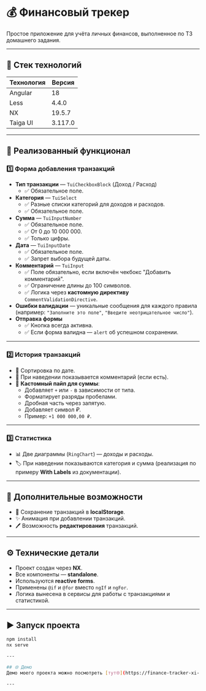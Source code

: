 # 💰 Финансовый трекер

Простое приложение для учёта личных финансов, выполненное по ТЗ домашнего задания.

---

## 📌 Стек технологий
| Технология | Версия  |
|------------|---------|
| Angular    | 18      |
| Less       | 4.4.0   |
| NX         | 19.5.7  |
| Taiga UI   | 3.117.0 |

---

## 🚀 Реализованный функционал

### 1️⃣ Форма добавления транзакций
- **Тип транзакции** — `TuiCheckboxBlock` (Доход / Расход)  
  - ✅ Обязательное поле.
- **Категория** — `TuiSelect`  
  - ✅ Разные списки категорий для доходов и расходов.
  - ✅ Обязательное поле.
- **Сумма** — `TuiInputNumber`  
  - ✅ Обязательное поле.
  - ✅ От 0 до 10 000 000.
  - ✅ Только цифры.
- **Дата** — `TuiInputDate`  
  - ✅ Обязательное поле.
  - ✅ Запрет выбора будущей даты.
- **Комментарий** — `TuiInput`  
  - ✅ Поле обязательно, если включён чекбокс "Добавить комментарий".
  - ✅ Ограничение длины до 100 символов.
  - ✅ Логика через **кастомную директиву** `CommentValidationDirective`.
- **Ошибки валидации** — уникальные сообщения для каждого правила (например: `"Заполните это поле"`, `"Введите неотрицательное число"`).
- **Отправка формы**  
  - ✅ Кнопка всегда активна.
  - ✅ Если форма валидна — `alert` об успешном сохранении.

---

### 2️⃣ История транзакций
- 📅 Сортировка по дате.
- 💬 При наведении показывается комментарий (если есть).
- 💱 **Кастомный пайп для суммы**:
  - Добавляет `+` или `-` в зависимости от типа.
  - Форматирует разряды пробелами.
  - Дробная часть через запятую.
  - Добавляет символ ₽.  
  - Пример: `+1 000 000,00 ₽`.

---

### 3️⃣ Статистика
- 📊 Две диаграммы (`RingChart`) — доходы и расходы.
- 🏷 При наведении показываются категория и сумма (реализация по примеру **With Labels** из документации).

---

## 🎁 Дополнительные возможности
- 💾 Сохранение транзакций в **localStorage**.
- ✨ Анимация при добавлении транзакций.
- 🖊 Возможность **редактирования** транзакций.

---

## ⚙️ Технические детали
- Проект создан через **NX**.
- Все компоненты — **standalone**.
- Используются **reactive forms**.
- Применены `@if` и `@for` вместо `ngIf` и `ngFor`.
- Логика вынесена в сервисы для работы с транзакциями и статистикой.

---

## ▶️ Запуск проекта
```bash
npm install
nx serve

---

## 🌐 Демо
Демо моего проекта можно посмотреть [тут🌐](https://finance-tracker-xi-lime.vercel.app/){target="_blank"}

---
